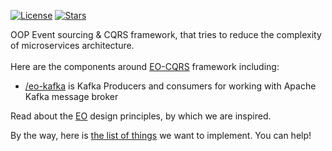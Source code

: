 [![License](https://img.shields.io/badge/license-MIT-green.svg)](https://github.com/eo-cqrs/.github/blob/master/LICENSE)
[![Stars](https://img.shields.io/github/stars/eo-cqrs)](https://github.com/cqrs)

OOP Event sourcing & CQRS framework, that tries to reduce the complexity of microservices architecture.
<br>
<br>
Here are the components around [EO-CQRS](https://eo-cqrs.github.io/.github) framework including:

* [/eo-kafka](https://github.com/eo-cqrs/eo-kafka) is Kafka Producers and consumers for working with Apache Kafka
  message broker

Read about the [EO](https://www.elegantobjects.org) design principles, by which we are inspired.

By the way, here is [the list of things](https://github.com/eo-cqrs/ideas/issues) we want to implement. You can help!
